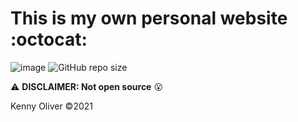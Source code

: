 # This is my own personal website :octocat:

![image](https://www.codefactor.io/repository/github/KennyOliver/kennyoliver.github.io/badge?style=for-the-badge)
![GitHub repo size](https://img.shields.io/github/repo-size/KennyOliver/kennyoliver.github.io?style=for-the-badge)

:warning: **DISCLAIMER: Not open source** :open_mouth:

Kenny Oliver ©2021
